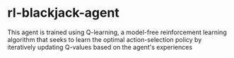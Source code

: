 # rl-blackjack-agent
This agent is trained using Q-learning, a model-free reinforcement learning algorithm that seeks to learn the optimal action-selection policy by iteratively updating Q-values based on the agent's experiences
